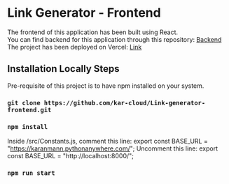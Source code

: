 # Link Generator - Frontend

The frontend of this application has been built using React.
<br>
You can find backend for this application through this repository: [Backend](https://github.com/kar-cloud/link-generator)
<br>
The project has been deployed on Vercel: [Link](https://link-generator-frontend.vercel.app/)

## Installation Locally Steps

Pre-requisite of this project is to have npm installed on your system.
<br>
### `git clone https://github.com/kar-cloud/Link-generator-frontend.git`
### `npm install`
Inside /src/Constants.js, comment this line: export const BASE_URL = "https://karanmann.pythonanywhere.com/";
Uncomment this line: export const BASE_URL = "http://localhost:8000/";
### `npm run start`
